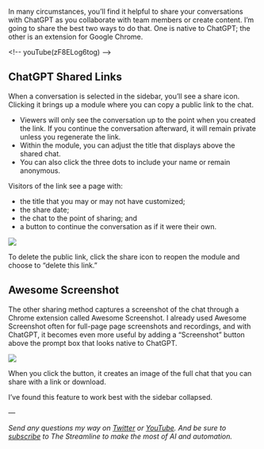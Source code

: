 
In many circumstances, you’ll find it helpful to share your conversations with ChatGPT as you collaborate with team members or create content. I’m going to share the best two ways to do that. One is native to ChatGPT; the other is an extension for Google Chrome.

\<!-- youTube(zF8ELog6tog) --\>

## ChatGPT Shared Links
When a conversation is selected in the sidebar, you’ll see a share icon. Clicking it brings up a module where you can copy a public link to the chat.

- Viewers will only see the conversation up to the point when you created the link. If you continue the conversation afterward, it will remain private unless you regenerate the link.
- Within the module, you can adjust the title that displays above the shared chat.
- You can also click the three dots to include your name or remain anonymous.

Visitors of the link see a page with:

- the title that you may or may not have customized;
- the share date;
- the chat to the point of sharing; and 
- a button to continue the conversation as if it were their own.

![](https://assets.thestreamline.ai/insights/share-chatgpt-chats/chatgpt-shared-chat.png)

To delete the public link, click the share icon to reopen the module and choose to “delete this link.”

## Awesome Screenshot

The other sharing method captures a screenshot of the chat through a Chrome extension called Awesome Screenshot. I already used Awesome Screenshot often for full-page page screenshots and recordings, and with ChatGPT, it becomes even more useful by adding a “Screenshot” button above the prompt box that looks native to ChatGPT.

![](https://assets.thestreamline.ai/insights/share-chatgpt-chats/chatgpt_awesome-screenshot.png)

When you click the button, it creates an image of the full chat that you can share with a link or download.

I’ve found this feature to work best with the sidebar collapsed.

—

_Send any questions my way on [Twitter](https://twitter.com/williamnutt) or [YouTube](https://youtube.com/williamnutt). And be sure to [subscribe](https://thestreamline.ai) to The Streamline to make the most of AI and automation._



